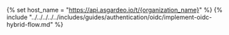 {% set host_name = "https://api.asgardeo.io/t/{organization_name}" %}
{% include "../../../../../includes/guides/authentication/oidc/implement-oidc-hybrid-flow.md" %}